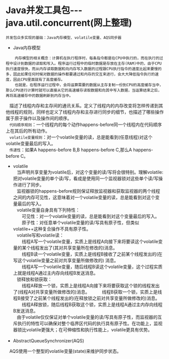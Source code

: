 # Java并发工具包---java.util.concurrent(网上整理)
`并发包众多实现的基础：Java内存模型、volatile变量、AQS同步器`

- Java内存模型  
```
    内存模型的相关概念：计算机在执行程序时，每条指令都是在CPU中执行的，而在执行的过程中设计到数据的读取和写入。程序运行过程中的临时数据是存放在主存(RAM)中的，由于CPU执行速度很快，而从内存读取数据和向内存写入数据的过程跟CPU执行指令的速度比起来要慢的多，因此如果任何时候对数据的操作都要通过和内存的交互来进行，会大大降低指令执行的速度，因此CPU里面就有了高度缓存。  
    也就是，在程序运行过程中，会将运算需要的数据从主存复制一份到CPU的高度缓存当中，那么CPU进行计算时就可以直接从它的高速缓存读取数据和向其中写入数据，当运算结束之后，再将高速缓存中的数据刷新到内存当中。
```
    描述了线程内存和主存间的通讯关系。定义了线程内的内存改变将怎样传递到其他线程的规则，同样也定义了线程内存和主存进行同步的细节，也描述了哪些操作属于原子操作以及操作间的顺序。  
    `代码顺序规则`：一个线程内的每个动作happens-before同一个线程内在代码顺序上在其后的所有动作。  
    `volatile变量规则`：对一个volatile变量的读，总是能看到(任意线程)对这个volatile变量最后的写入。  
    `传递性`：如果A happens-before B,B happens-before C,那么A happens-before C。   
- volatile  
    当声明共享变量为volatile后，对这个变量的读/写将会很特别。理解volatile:把对volatile变量的单个读/写，看成是使用同一个监视器锁对这些单个读/写操作进行了同步。  
    监视器锁的happens-before规则保证释放监视器和获取监视器的两个线程之间的内存可见性，这意味着对一个volatile变量的读，总是能看到对这个变量最后的写入。   
    volatile变量自身具有下列特性：  
        可见性：对一个volatile变量的读，总是能看到对这个变量最后的写入。   
        原子性：对任意单个volatile变量的读/写具有原子性，但类似volatile++这种复合操作不具有原子性。    
    volatile写和volatile读：  
        线程A写一个volatile变量，实质上是线程A向接下来将要读这个volatile变量的某个线程发出了(其对共享变量所在修改的)消息。  
        线程B读一个volatile变量，实质上是线程B接收了之前某个线程发出的(在写这个volatile变量之前对共享变量所做修改的) 消息。  
        线程A写一个volatile变量，随后线程B读这个volatile变量，这个过程实质上就是线程A通过主内存向线程B发送消息。  
    锁释放和锁获取：  
        线程A释放一个锁，实质上是线程A向接下来将要获取这个锁的线程发出了(线程A对共享变量所做修改的)消息。   
        线程B获取一个锁，实质上是线程B接受了之前某个线程发出的(在释放锁之前对共享变量所做修改的)消息。  
        线程A释放锁，随后线程B获取这个锁，实质上是线程A通过主内存向线程B发送消息。  
    由于volatile仅仅保证对单个volatile变量的读/写具有原子性，而监视器的互斥执行的特性可以确保对整个临界区代码的执行具有原子性。在功能上，监视器锁比volatile更强大；在可伸缩性和执行性能上，volatile更具有优势。    
    
- AbstractQueueSynchronizer(AQS)

    AQS使用一个整型的volatile变量(state)来维护同步状态。

